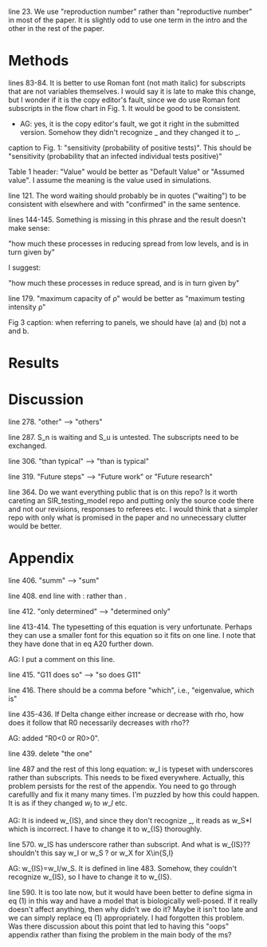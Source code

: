 
line 23.  We use "reproduction number" rather than "reproductive number" in most of the paper.  It is slightly odd to use one term in the intro and the other in the rest of the paper.

# Methods

lines 83-84.  It is better to use Roman font (not math italic) for subscripts that are not variables themselves.  I would say it is late to make this change, but I wonder if it is the copy editor's fault, since we do use Roman font subscripts in the flow chart in Fig. 1.  It would be good to be consistent.

- AG: yes, it is the copy editor's fault, we got it right in the submitted version. Somehow they didn't recognize \_ and they changed it to _. 

caption to Fig. 1: "sensitivity (probability of positive tests)".  This should be "sensitivity (probability that an infected individual tests positive)"

Table 1 header:  "Value" would be better as "Default Value" or "Assumed value".  I assume the meaning is the value used in simulations.

line 121.  The word waiting should probably be in quotes ("waiting") to be consistent with elsewhere and with "confirmed" in the same sentence.

lines 144-145.  Something is missing in this phrase and the result doesn't make sense:

   "how much these processes in reducing spread from low levels, 
   and is in turn given by"

I suggest:

   "how much these processes in reduce spread, 
   and is in turn given by"

line 179.  "maximum capacity of ρ"
would be better as "maximum testing intensity ρ"

Fig 3 caption: when referring to panels, we should have (a) and (b) not a and b.

# Results

# Discussion

line 278.  "other" --> "others"

line 287.  S_n is waiting and S_u is untested.  The subscripts need to be exchanged.

line 306.  "than typical" --> "than is typical"

line 319.  "Future steps" --> "Future work" or "Future research"

line 364.   Do we want everything public that is on this repo?  Is it worth careting an SIR_testing_model repo and putting only the source code there and not our revisions, responses to referees etc.  I would think that a simpler repo with only what is promised in the paper and no unnecessary clutter would be better.

# Appendix

line 406.  "summ" --> "sum"

line 408.  end line with : rather than .

line 412.  "only determined" --> "determined only"

line 413-414.  The typesetting of this equation is very unfortunate. Perhaps they can use a smaller font for this equation so it fits on one line.  I note that they have done that in eq A20 further down.

AG: I put a comment on this line.

line 415.  "G11 does so" --> "so does G11"

line 416.  There should be a comma before "which", i.e., "eigenvalue, which is"

line 435-436.  If Delta change either increase or decrease with rho, how does it follow that R0 necessarily decreases with rho??

AG: added "R0<0 or R0>0".

line 439.  delete "the one"

line 487 and the rest of this long equation: w_I is typeset with underscores rather than subscripts.  This needs to be fixed everywhere.  Actually, this problem persists for the rest of the appendix.  You need to go through carefullly and fix it many many times.  I'm puzzled by how this could happen.  It is as if they changed $w_I$ to $w\_I$ etc.

AG: It is indeed w\_{IS}, and since they don't recognize \_, it reads as w_S*I which is incorrect. I have to change it to w_{IS} thoroughly.  

line 570.  w_IS has underscore rather than subscript.  And what is w_{IS}??  shouldn't this say  w_I or w_S ?   or w_X  for X\in\{S,I}

AG: w_{IS}=w_I/w_S. It is defined in line 483. Somehow, they couldn't recognize w\_{IS}, so I have to change it to w_{IS}.

line 590.  It is too late now, but it would have been better to define sigma in eq (1) in this way and have a model that is biologically well-posed.  If it really doesn't affect anything, then why didn't we do it?  Maybe it isn't too late and we can simply replace eq (1) appropriately.  I had forgotten this problem.  Was there discussion about this point that led to having this "oops" appendix rather than fixing the problem in the main body of the ms?

